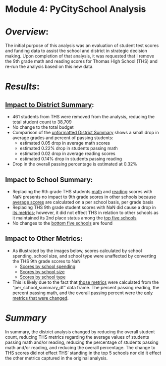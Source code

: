 # Module 4: PyCitySchool Analysis

# *Overview*:
The initial purpose of this analysis was an evaluation of student test scores and funding data to assist the school and district in strategic decision making.  Upon completion of that analysis, it was requested that I remove the 9th grade math and reading scores for Thomas High School (THS) and re-run the  analysis based on this new data.

# *Results*: 
## [Impact to District Summary](https://github.com/laurlen2112/School_District_Analysis/blob/main/resources/district_summary_comparison.png): 
*	461 students from THS were removed from the analysis, reducing the total student count to 38,709
*	No change to the total budget
*	Comparison of the [unformatted District Summary](https://github.com/laurlen2112/School_District_Analysis/blob/main/resources/district_summary_comparison_unformatted.png)  shows a small drop in average grades and percent of passing students:
    *	estimated 0.05 drop in average math scores
    *	estimated 0.22% drop in students passing math
    *	estimated 0.02 drop in average reading scores
    *	estimated 0.14% drop in students passing reading
*	Drop in the overall passing percentage is estimated at 0.32%

## Impact to School Summary:
* Replacing the 9th grade THS students [math](https://github.com/laurlen2112/School_District_Analysis/blob/main/resources/math%20score%20comparison.png)  and [reading](https://github.com/laurlen2112/School_District_Analysis/blob/main/resources/reading%20score%20comparison.png) scores with NaN presents no impact to 9th grade scores in other schools because [average scores](https://github.com/laurlen2112/School_District_Analysis/blob/main/resources/math_reading_by%20grade_code.png) are calculated on a per school basis, per grade basis
* Replacing THS 9th grade student scores with NaN did cause a drop in [its metrics](https://github.com/laurlen2112/School_District_Analysis/blob/main/resources/Compare_THS_metrics.png); however, it did not effect THS in relation to other schools as it maintained its 2nd place status among the [top five schools](https://github.com/laurlen2112/School_District_Analysis/blob/main/resources/top_5_comparison.png)
* No changes to the [bottom five schools](https://github.com/laurlen2112/School_District_Analysis/blob/main/resources/bottom_5_comparison.png) are found

## Impact to Other Metrics:
* As illustrated by the images below, scores calculated by school spending, school size, and school type were unaffected by converting the THS 9th grade scores to NaN
   * [Scores by school spending](https://github.com/laurlen2112/School_District_Analysis/blob/main/resources/scores_by_spending.png) 
   * [Scores by school size](https://github.com/laurlen2112/School_District_Analysis/blob/main/resources/scores_by_size.png)
   * [ Scores by school type](https://github.com/laurlen2112/School_District_Analysis/blob/main/resources/scores_by%20_type.png)      
* This is likely due to the fact that [those metrics](https://github.com/laurlen2112/School_District_Analysis/blob/main/resources/spending_size_type_code.png) were calculated from the “per_school_summary_df” data frame.  The percent passing reading, the percent passing math, and the overall passing percent were the [only metrics that were changed](https://github.com/laurlen2112/School_District_Analysis/blob/main/resources/THS%20_DF_COde.png).

# *Summary*
In summary, the district analysis changed by reducing the overall student count, reducing THS metrics regarding the average values of students passing math and/or reading, reducing the percentage of students passing math and/or reading, and reducing the overall percentage.  The  change to THS scores did not effect THS’ standing in the top 5 schools nor did it effect the other metrics captured in the original analysis.
